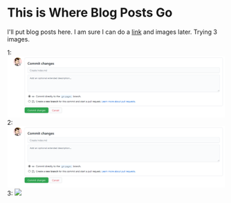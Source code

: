 # This is Where Blog Posts Go

I'll put blog posts here. I am sure I can do a [link](../whatever.md) and images later. Trying 3 images.

1:
![](../_images/commit-changes.png)
2:
![](_images/commit-changes.png)
3:
![](commit-changes.png)
